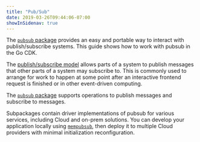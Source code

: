 ```yaml
---
title: "Pub/Sub"
date: 2019-03-26T09:44:06-07:00
showInSidenav: true
---
```


The [`pubsub` package][] provides an easy and portable way to interact with
publish/subscribe systems. This guide shows how to work with pubsub
in the Go CDK.

<!--more-->

The [publish/subscribe model][] allows parts of a system to publish messages
that other parts of a system may subscribe to. This is commonly used to
arrange for work to happen at some point after an interactive frontend
request is finished or in other event-driven computing.

The [`pubsub` package][] supports operations to publish messages and subscribe to
messages.

Subpackages contain driver implementations of pubsub for various services,
including Cloud and on-prem solutions. You can develop your application
locally using [`mempubsub`][], then deploy it to multiple Cloud providers with
minimal initialization reconfiguration.

[publish/subscribe model]: https://en.wikipedia.org/wiki/Publish%E2%80%93subscribe_pattern
[`pubsub` package]: https://godoc.org/gocloud.dev/pubsub
[`mempubsub`]: https://godoc.org/gocloud.dev/pubsub/mempubsub

